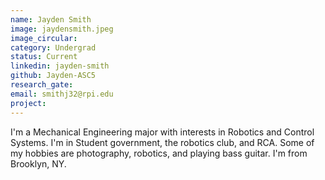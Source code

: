 ```yaml
---
name: Jayden Smith
image: jaydensmith.jpeg
image_circular:
category: Undergrad
status: Current
linkedin: jayden-smith
github: Jayden-ASC5
research_gate: 
email: smithj32@rpi.edu
project: 
---
```


I'm a Mechanical Engineering major with interests in Robotics and Control Systems. I'm in Student government, the robotics club, and RCA. Some of my hobbies are photography, robotics, and playing bass guitar. I'm from Brooklyn, NY.
